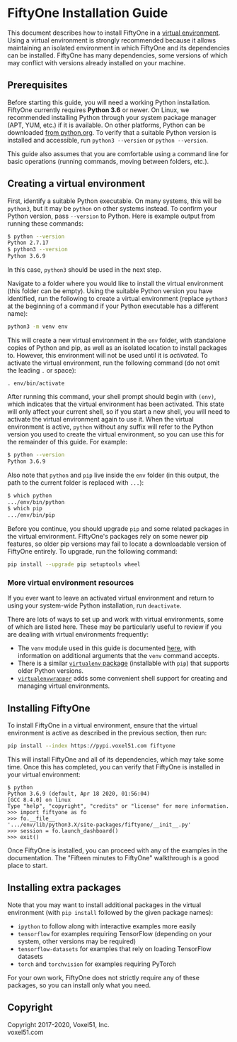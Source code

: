 # FiftyOne Installation Guide

This document describes how to install FiftyOne in a
[virtual environment](https://docs.python.org/3/tutorial/venv.html). Using a
virtual environment is strongly recommended because it allows maintaining an
isolated environment in which FiftyOne and its dependencies can be installed.
FiftyOne has many dependencies, some versions of which may conflict with
versions already installed on your machine.

## Prerequisites

Before starting this guide, you will need a working Python installation.
FiftyOne currently requires **Python 3.6** or newer. On Linux, we recommended
installing Python through your system package manager (APT, YUM, etc.) if it is
available. On other platforms, Python can be downloaded
[from python.org](https://www.python.org/downloads/). To verify that a suitable
Python version is installed and accessible, run `python3 --version` or
`python --version`.

This guide also assumes that you are comfortable using a command line for basic
operations (running commands, moving between folders, etc.).

## Creating a virtual environment

First, identify a suitable Python executable. On many systems, this will be
`python3`, but it may be `python` on other systems instead. To confirm your
Python version, pass `--version` to Python. Here is example output from running
these commands:

```sh
$ python --version
Python 2.7.17
$ python3 --version
Python 3.6.9
```

In this case, `python3` should be used in the next step.

Navigate to a folder where you would like to install the virtual environment
(this folder can be empty). Using the suitable Python version you have
identified, run the following to create a virtual environment (replace
`python3` at the beginning of a command if your Python executable has a
different name):

```sh
python3 -m venv env
```

This will create a new virtual environment in the `env` folder, with standalone
copies of Python and pip, as well as an isolated location to install packages
to. However, this environment will not be used until it is _activated_. To
activate the virtual environment, run the following command (do not omit the
leading `.` or space):

```
. env/bin/activate
```

After running this command, your shell prompt should begin with `(env)`, which
indicates that the virtual environment has been activated. This state will only
affect your current shell, so if you start a new shell, you will need to
activate the virtual environment again to use it. When the virtual environment
is active, `python` without any suffix will refer to the Python version you
used to create the virtual environment, so you can use this for the remainder
of this guide. For example:

```sh
$ python --version
Python 3.6.9
```

Also note that `python` and `pip` live inside the `env` folder (in this output,
the path to the current folder is replaced with `...`):

```sh
$ which python
.../env/bin/python
$ which pip
.../env/bin/pip
```

Before you continue, you should upgrade `pip` and some related packages in the
virtual environment. FiftyOne's packages rely on some newer pip features, so
older pip versions may fail to locate a downloadable version of FiftyOne
entirely. To upgrade, run the following command:

```sh
pip install --upgrade pip setuptools wheel
```

### More virtual environment resources

If you ever want to leave an activated virtual environment and return to using
your system-wide Python installation, run `deactivate`.

There are lots of ways to set up and work with virtual environments, some of
which are listed here. These may be particularly useful to review if you are
dealing with virtual environments frequently:

-   The `venv` module used in this guide is documented
    [here](https://docs.python.org/3/library/venv.html), with information on
    additional arguments that the `venv` command accepts.
-   There is a similar
    [`virtualenv` package](https://pypi.org/project/virtualenv/) (installable
    with `pip`) that supports older Python versions.
-   [`virtualenvwrapper`](https://virtualenvwrapper.readthedocs.io/en/latest/)
    adds some convenient shell support for creating and managing virtual
    environments.

## Installing FiftyOne

To install FiftyOne in a virtual environment, ensure that the virtual
environment is active as described in the previous section, then run:

```sh
pip install --index https://pypi.voxel51.com fiftyone
```

This will install FiftyOne and all of its dependencies, which may take some
time. Once this has completed, you can verify that FiftyOne is installed in
your virtual environment:

```
$ python
Python 3.6.9 (default, Apr 18 2020, 01:56:04)
[GCC 8.4.0] on linux
Type "help", "copyright", "credits" or "license" for more information.
>>> import fiftyone as fo
>>> fo.__file__
'.../env/lib/python3.X/site-packages/fiftyone/__init__.py'
>>> session = fo.launch_dashboard()
>>> exit()
```

Once FiftyOne is installed, you can proceed with any of the examples in the
documentation. The "Fifteen minutes to FiftyOne" walkthrough is a good place to
start.

## Installing extra packages

Note that you may want to install additional packages in the virtual
environment (with `pip install` followed by the given package names):

-   `ipython` to follow along with interactive examples more easily
-   `tensorflow` for examples requiring TensorFlow (depending on your system,
    other versions may be required)
-   `tensorflow-datasets` for examples that rely on loading TensorFlow datasets
-   `torch` and `torchvision` for examples requiring PyTorch

For your own work, FiftyOne does not strictly require any of these packages, so
you can install only what you need.

## Copyright

Copyright 2017-2020, Voxel51, Inc.<br> voxel51.com
